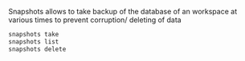Snapshots allows to take backup of the database of an workspace at various times to prevent corruption/ deleting of data

````bash
snapshots take
snapshots list
snapshots delete
````
